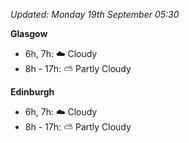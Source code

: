 *Updated: Monday 19th September 05:30*

**Glasgow**

* 6h, 7h: :cloud: Cloudy
* 8h - 17h: :partly_sunny: Partly Cloudy

**Edinburgh**

* 6h, 7h: :cloud: Cloudy
* 8h - 17h: :partly_sunny: Partly Cloudy
